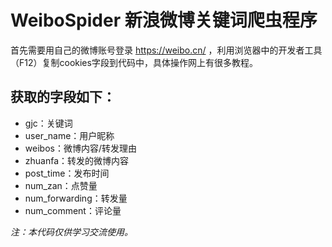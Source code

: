 # WeiboSpider 新浪微博关键词爬虫程序
首先需要用自己的微博账号登录 https://weibo.cn/ ，利用浏览器中的开发者工具（F12）复制cookies字段到代码中，具体操作网上有很多教程。

## 获取的字段如下：
* gjc：关键词
* user_name：用户昵称
* weibos：微博内容/转发理由
* zhuanfa：转发的微博内容
* post_time：发布时间
* num_zan：点赞量
* num_forwarding：转发量
* num_comment：评论量

*注：本代码仅供学习交流使用。* 
